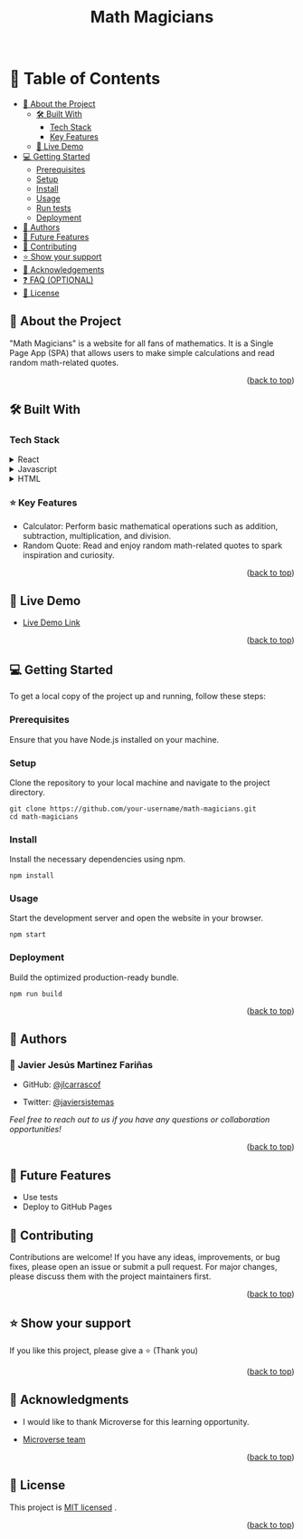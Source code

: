 <a name="readme-top"></a>
  
<div align="center">
  <br/>

  <h1><b>Math Magicians</b></h1>

  <br/>
</div>

<!-- TABLE OF CONTENTS -->
# 📗 Table of Contents

- [📖 About the Project](#about-project)
  - [🛠 Built With](#built-with)
    - [Tech Stack](#tech-stack)
    - [Key Features](#key-features)
  - [🚀 Live Demo](#live-demo)
- [💻 Getting Started](#getting-started)
  - [Prerequisites](#prerequisites)
  - [Setup](#setup)
  - [Install](#install)
  - [Usage](#usage)
  - [Run tests](#run-tests)
  - [Deployment](#deployment)
- [👥 Authors](#authors)
- [🔭 Future Features](#future-features)
- [🤝 Contributing](#contributing)
- [⭐️ Show your support](#support)
- [🙏 Acknowledgements](#acknowledgements)
- [❓ FAQ (OPTIONAL)](#faq)
- [📝 License](#license)

<!-- DESCRIPTION -->
## 📖 About the Project <a name="#about-project"></a>

"Math Magicians" is a website for all fans of mathematics. It is a Single Page App (SPA) that allows users to make simple calculations and read random math-related quotes.

<p align="right">(<a href="#readme-top">back to top</a>)</p>

## 🛠 Built With <a name="built-with"></a>

### Tech Stack <a name="tech-stack"></a>

<details>
  <summary>React</summary>
  <ul>
    <li><a href="https://reactjs.org/">React.js</a></li>
  </ul>
</details>

<details>
  <summary>Javascript</summary>
  <ul>
    <li><a href="#">Javascript</a></li>
  </ul>
</details>

<details>
<summary>HTML</summary>
  <ul>
    <li><a href="#">HTML</a></li>
  </ul>
</details>

<!-- FEATURES -->

### ⭐️ Key Features <a name="key-features"></a>

- Calculator: Perform basic mathematical operations such as addition, subtraction, multiplication, and division.
- Random Quote: Read and enjoy random math-related quotes to spark inspiration and curiosity.

<p align="right">(<a href="#readme-top">back to top</a>)</p>

## 🚀 Live Demo <a name="live-demo"></a>

- [Live Demo Link](https://www.willbedeploywhenigottheapproved.com)

<p align="right">(<a href="#readme-top">back to top</a>)</p>

<!-- GETTING STARTED -->
## 💻 Getting Started <a name="getting-started"></a>

To get a local copy of the project up and running, follow these steps:

### Prerequisites
Ensure that you have Node.js installed on your machine.

### Setup
Clone the repository to your local machine and navigate to the project directory.

```shell
git clone https://github.com/your-username/math-magicians.git
cd math-magicians
```

### Install
Install the necessary dependencies using npm.

```shell
npm install
```

### Usage
Start the development server and open the website in your browser.

```shell
npm start
```

### Deployment
Build the optimized production-ready bundle.

```shell
npm run build
```

<p align="right">(<a href="#readme-top">back to top</a>)</p>

<!-- AUTHORS -->
## 👥 Authors <a name="authors"></a>

### 👤 **Javier Jesús Martinez Fariñas**  

  - GitHub: [@jlcarrascof](https://github.com/jlcarrascof)

  - Twitter: [@javiersistemas](https://twitter.com/javiersistemas)

  _Feel free to reach out to us if you have any questions or collaboration opportunities!_


<p align="right">(<a href="#readme-top">back to top</a>)</p>

<!-- FUTURE FEATURES -->

## 🔭 Future Features <a name="future-features"></a>

- Use tests
- Deploy to GitHub Pages 

<!-- CONTRIBUTING -->
## 🤝 Contributing <a name="contributing"></a>

Contributions are welcome! If you have any ideas, improvements, or bug fixes, please open an issue or submit a pull request. For major changes, please discuss them with the project maintainers first.

<p align="right">(<a href="#readme-top">back to top</a>)</p>

<!-- SUPPORT -->

## ⭐️ Show your support <a name="support"></a>

If you like this project, please give a ⭐️ (Thank you)

<p align="right">(<a href="#readme-top">back to top</a>)</p>

<!-- ACKNOWLEDGEMENTS -->

## 🙏 Acknowledgments <a name="acknowledgements"></a>

- I would like to thank Microverse for this learning opportunity.

- [Microverse team](https://microverse.org/)


<p align="right">(<a href="#readme-top">back to top</a>)</p>


<!-- LICENSE -->
## 📝 License <a name="license"></a>

This project is [MIT licensed](LICENSE.md) .

<p align="right">(<a href="#readme-top">back to top</a>)</p>
